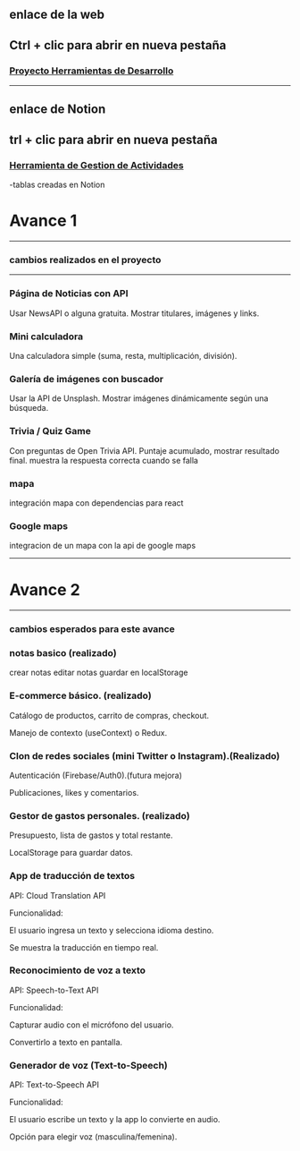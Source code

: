 
## enlace de la web
## Ctrl + clic para abrir en nueva pestaña
### <a href="https://herramientas-de-desarrollo.vercel.app/">Proyecto Herramientas de Desarrollo</a>
___

## enlace de Notion 
## trl + clic para abrir en nueva pestaña
###  <a href="https://www.notion.so/Herramientas-de-Desarrollo-293bc2f37959804eb27eeaa08eda53e8?source=copy_link">Herramienta de Gestion de Actividades</a>
-tablas creadas en Notion
# Avance 1
___
### cambios realizados en el proyecto
___

### Página de Noticias con API

Usar NewsAPI o alguna gratuita.
Mostrar titulares, imágenes y links.

### Mini calculadora

Una calculadora simple (suma, resta, multiplicación, división).

### Galería de imágenes con buscador

Usar la API de Unsplash.
Mostrar imágenes dinámicamente según una búsqueda.

### Trivia / Quiz Game

Con preguntas de Open Trivia API.
Puntaje acumulado, mostrar resultado final.
muestra la respuesta correcta cuando se falla

### mapa 

integración mapa con dependencias para react

### Google maps

integracion de un mapa con la api de google maps

__________________________________________
# Avance 2

________________________________________
### cambios esperados para este avance 

### notas basico (realizado)
crear notas
editar notas
guardar en localStorage

### E-commerce básico. (realizado)


Catálogo de productos, carrito de compras, checkout.

Manejo de contexto (useContext) o Redux.




### Clon de redes sociales (mini Twitter o Instagram).(Realizado)


Autenticación (Firebase/Auth0).(futura mejora)

Publicaciones, likes y comentarios.

### Gestor de gastos personales. (realizado)

Presupuesto, lista de gastos y total restante.

LocalStorage para guardar datos.


### App de traducción de textos

API: Cloud Translation API

Funcionalidad:

El usuario ingresa un texto y selecciona idioma destino.

Se muestra la traducción en tiempo real.


### Reconocimiento de voz a texto

API: Speech-to-Text API

Funcionalidad:

Capturar audio con el micrófono del usuario.

Convertirlo a texto en pantalla.


### Generador de voz (Text-to-Speech)

API: Text-to-Speech API

Funcionalidad:

El usuario escribe un texto y la app lo convierte en audio.

Opción para elegir voz (masculina/femenina).

